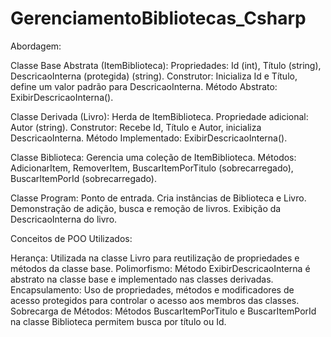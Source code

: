 # GerenciamentoBibliotecas_Csharp

Abordagem:

Classe Base Abstrata (ItemBiblioteca):
Propriedades: Id (int), Título (string), DescricaoInterna (protegida) (string).
Construtor: Inicializa Id e Título, define um valor padrão para DescricaoInterna.
Método Abstrato: ExibirDescricaoInterna().


Classe Derivada (Livro):
Herda de ItemBiblioteca.
Propriedade adicional: Autor (string).
Construtor: Recebe Id, Título e Autor, inicializa DescricaoInterna.
Método Implementado: ExibirDescricaoInterna().


Classe Biblioteca:
Gerencia uma coleção de ItemBiblioteca.
Métodos: AdicionarItem, RemoverItem, BuscarItemPorTitulo (sobrecarregado), BuscarItemPorId (sobrecarregado).


Classe Program:
Ponto de entrada.
Cria instâncias de Biblioteca e Livro.
Demonstração de adição, busca e remoção de livros.
Exibição da DescricaoInterna do livro.

Conceitos de POO Utilizados:

Herança: Utilizada na classe Livro para reutilização de propriedades e métodos da classe base.
Polimorfismo: Método ExibirDescricaoInterna é abstrato na classe base e implementado nas classes derivadas.
Encapsulamento: Uso de propriedades, métodos e modificadores de acesso protegidos para controlar o acesso aos membros das classes.
Sobrecarga de Métodos: Métodos BuscarItemPorTitulo e BuscarItemPorId na classe Biblioteca permitem busca por título ou Id.
